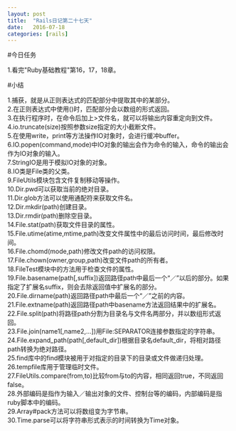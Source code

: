 ```yaml
---
layout: post
title:  "Rails日记第二十七天"
date:   2016-07-18
categories: [rails]
---
```


#今日任务

1.看完"Ruby基础教程"第16，17，18章。  

#小结

1.捕获，就是从正则表达式的匹配部分中提取其中的某部分。  
2.在正则表达式中使用()时，匹配部分会以数组的形式返回。  
3.在执行程序时，在命令后加上>文件名，就可以将输出内容重定向到文件。  
4.io.truncate(size)按照参数size指定的大小截断文件。  
5.在使用write，print等方法操作IO对象时，会进行缓冲buffer。  
6.IO.popen(command,mode)中IO对象的输出会作为命令的输入，命令的输出会作为IO对象的输入。  
7.StringIO是用于模拟IO对象的对象。  
8.IO类是File类的父类。  
9.FileUtils模块包含文件复制移动等操作。  
10.Dir.pwd可以获取当前的绝对目录。  
11.Dir.glob方法可以使用通配符来获取文件名。  
12.Dir.mkdir(path)创建目录。  
13.Dir.rmdir(path)删除空目录。  
14.File.stat(path)获取文件目录的属性。  
15.File.utime(atime,mtime,path)改变文件属性中的最后访问时间，最后修改时间。  
16.File.chomd(mode,path)修改文件path的访问权限。  
17.File.chown(owner,group,path)改变文件path的所有者。  
18.FileTest模块中的方法用于检查文件的属性。  
19.File.basename(path[,suffix])返回路径path中最后一个“／”以后的部分。如果指定了扩展名suffix，则会去除返回值中扩展名的部分。  
20.File.dirname(path)返回路径path中最后一个“／”之前的内容。  
21.File.extname(path)返回路径path中basename方法返回结果中的扩展名。  
22.File.split(path)将路径path分割为目录名与文件名两部分，并以数组形式返回。  
23.File.join(name1[,name2,...])用File:SEPARATOR连接参数指定的字符串。  
24.File.expand_path(path[,default_dir])根据目录名default_dir，将相对路径path转换为绝对路径。  
25.find库中的find模块被用于对指定的目录下的目录或文件做递归处理。  
26.tempfile库用于管理临时文件。  
27.FileUtils.compare(from,to)比较from与to的内容，相同返回true，不同返回false。  
28.外部编码是指作为输入／输出对象的文件、控制台等的编码，内部编码是指ruby脚本中的编码。  
29.Array#pack方法可以将数组变为字节串。  
30.Time.parse可以将字符串形式表示的时间转换为Time对象。  
